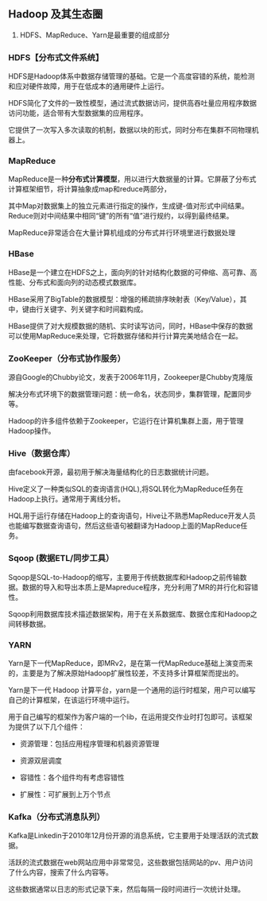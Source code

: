 
## Hadoop 及其生态圈

1.  HDFS、MapReduce、Yarn是最重要的组成部分

### HDFS【分布式文件系统】
HDFS是Hadoop体系中数据存储管理的基础。它是一个高度容错的系统，能检测和应对硬件故障，用于在低成本的通用硬件上运行。

HDFS简化了文件的一致性模型，通过流式数据访问，提供高吞吐量应用程序数据访问功能，适合带有大型数据集的应用程序。

它提供了一次写入多次读取的机制，数据以块的形式，同时分布在集群不同物理机器上。

### MapReduce

MapReduce是一种**分布式计算模型**，用以进行大数据量的计算。它屏蔽了分布式计算框架细节，将计算抽象成map和reduce两部分，

其中Map对数据集上的独立元素进行指定的操作，生成键-值对形式中间结果。Reduce则对中间结果中相同“键”的所有“值”进行规约，以得到最终结果。

MapReduce非常适合在大量计算机组成的分布式并行环境里进行数据处理

### HBase

HBase是一个建立在HDFS之上，面向列的针对结构化数据的可伸缩、高可靠、高性能、分布式和面向列的动态模式数据库。

HBase采用了BigTable的数据模型：增强的稀疏排序映射表（Key/Value），其中，键由行关键字、列关键字和时间戳构成。

HBase提供了对大规模数据的随机、实时读写访问，同时，HBase中保存的数据可以使用MapReduce来处理，它将数据存储和并行计算完美地结合在一起。

### ZooKeeper（分布式协作服务）

源自Google的Chubby论文，发表于2006年11月，Zookeeper是Chubby克隆版

解决分布式环境下的数据管理问题：统一命名，状态同步，集群管理，配置同步等。

Hadoop的许多组件依赖于Zookeeper，它运行在计算机集群上面，用于管理Hadoop操作。

### Hive（数据仓库）

由facebook开源，最初用于解决海量结构化的日志数据统计问题。

Hive定义了一种类似SQL的查询语言(HQL),将SQL转化为MapReduce任务在Hadoop上执行。通常用于离线分析。

HQL用于运行存储在Hadoop上的查询语句，Hive让不熟悉MapReduce开发人员也能编写数据查询语句，然后这些语句被翻译为Hadoop上面的MapReduce任务。

### Sqoop (数据ETL/同步工具）

Sqoop是SQL-to-Hadoop的缩写，主要用于传统数据库和Hadoop之前传输数据。数据的导入和导出本质上是Mapreduce程序，充分利用了MR的并行化和容错性。

Sqoop利用数据库技术描述数据架构，用于在关系数据库、数据仓库和Hadoop之间转移数据。

### YARN
Yarn是下一代MapReduce，即MRv2，是在第一代MapReduce基础上演变而来的，主要是为了解决原始Hadoop扩展性较差，不支持多计算框架而提出的。

Yarn是下一代 Hadoop 计算平台，yarn是一个通用的运行时框架，用户可以编写自己的计算框架，在该运行环境中运行。

用于自己编写的框架作为客户端的一个lib，在运用提交作业时打包即可。该框架为提供了以下几个组件：

- 资源管理：包括应用程序管理和机器资源管理

- 资源双层调度

- 容错性：各个组件均有考虑容错性

- 扩展性：可扩展到上万个节点


### Kafka（分布式消息队列）

Kafka是Linkedin于2010年12月份开源的消息系统，它主要用于处理活跃的流式数据。

活跃的流式数据在web网站应用中非常常见，这些数据包括网站的pv、用户访问了什么内容，搜索了什么内容等。

这些数据通常以日志的形式记录下来，然后每隔一段时间进行一次统计处理。
<!--stackedit_data:
eyJoaXN0b3J5IjpbNTE5OTE1OTA3XX0=
-->